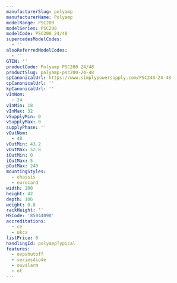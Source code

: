 ```yaml
---
manufacturerSlug: polyamp
manufacturerName: Polyamp
modelRange: PSC200
modelSeries: PSC200
modelCode: PSC200 24/48
supercedesModelCodes:
  - ''
alsoReferredModelCodes:
  - ''
GTIN: ''
productCode: Polyamp PSC200 24/48
productSlug: polyamp-psc200-24-48
spCanonicalUrl: https://www.simplypowersupply.com/PSC240-24-48
cpCanonicalUrl: ''
kpCanonicalUrl: ''
vInNom:
  - 24
vInMin: 18
vInMax: 32
vSupplyMin: 0
vSupplyMax: 0
supplyPhase: ''
vOutNom:
  - 48
vOutMin: 43.2
vOutMax: 52.8
iOutMin: 0
iOutMax: 5
pOutMax: 240
mountingStyles:
  - chassis
  - eurocard
width: 200
height: 42
depth: 106
weight: 0.8
rackHeight: ''
HSCode: '85044090'
accreditations:
  - ce
  - ukca
listPrice: 0
handlingId: polyampTypical
features:
  - ovpshutoff
  - seriesdiode
  - ouvalarm
  - ot
---
```

